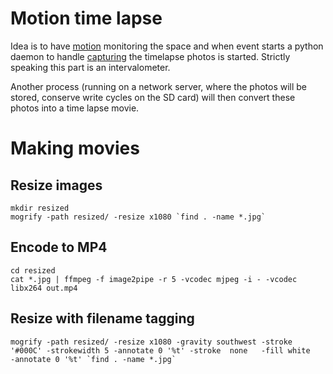 Motion time lapse
=================

Idea is to have [motion][motionweb] monitoring the space and when event starts a python daemon
to handle [capturing][captureweb] the timelapse photos is started. Strictly speaking this part is 
an intervalometer.

Another process (running on a network server, where the photos will be stored, conserve write cycles on the SD card)
will then convert these photos into a time lapse movie.

[motionweb]: http://www.lavrsen.dk/foswiki/bin/view/Motion
[captureweb]: http://capture.sourceforge.net/

# Making movies

## Resize images

    mkdir resized
    mogrify -path resized/ -resize x1080 `find . -name *.jpg`

## Encode to MP4

    cd resized
    cat *.jpg | ffmpeg -f image2pipe -r 5 -vcodec mjpeg -i - -vcodec libx264 out.mp4

## Resize with filename tagging

    mogrify -path resized/ -resize x1080 -gravity southwest -stroke '#000C' -strokewidth 5 -annotate 0 '%t' -stroke  none   -fill white    -annotate 0 '%t' `find . -name *.jpg`

